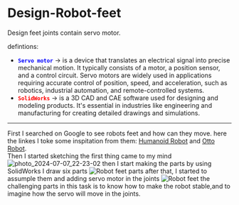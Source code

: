 # Design-Robot-feet
Design feet joints contain servo motor.<br>

defintions:
- <code style="color : blue">**Servo motor**</code> -> is a device that translates an electrical signal into precise mechanical motion. It typically consists of a motor, a position sensor, and a control circuit. Servo motors are widely used in applications requiring accurate control of position, speed, and acceleration, such as robotics, industrial automation, and remote-controlled systems.
- <code style="color : red">**SolidWorks**</code> -> is a 3D CAD and CAE software used for designing and modeling products. It's essential in industries like engineering and manufacturing for creating detailed drawings and simulations.
-----------
First I searched on Google to see robots feet and how can they move. here the linkes I toke some inspitation from them:
[Humanoid Robot](https://www.instructables.com/Arduino-Based-Humanoid-Robot-Using-Servo-Motors/) and [Otto Robot](https://youtu.be/34v7R0FrSNE?si=N_Jk30fvBC9_bszg).  
Then I started sketching the first thing came to my mind ![photo_2024-07-07_22-23-02](https://github.com/RaghadAlmadani/Design-Robot-feet/assets/173769867/27bd62e9-b98d-47fe-a16d-1025ecddf5aa)
 then I start making the parts by using SolidWorks I draw six parts 
![Robot feet parts](https://github.com/RaghadAlmadani/Design-Robot-feet/assets/173769867/8be04374-d22c-4dcf-a094-f7f892decab9)
 after that, I started to assumple them and adding servo motor in the joints ![Robot feet](https://github.com/RaghadAlmadani/Design-Robot-feet/assets/173769867/2a9f700c-ecec-423a-a50c-1e39d45b2013)
 the challenging parts in this task is to know how to make the robot stable,and to imagine how the servo will move in the joints.

